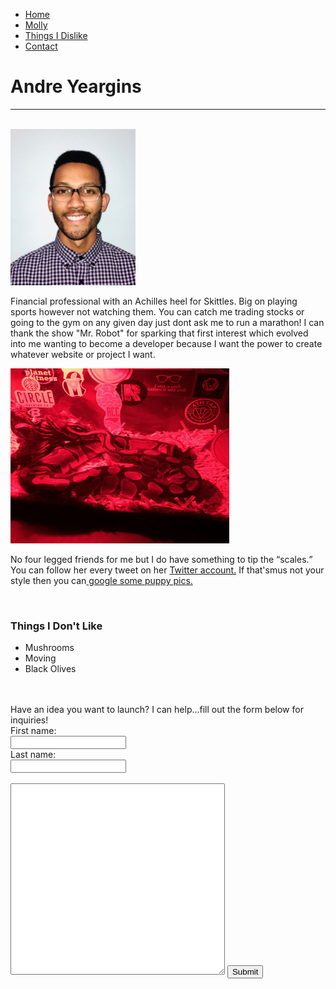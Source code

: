 <!DOCTYPE html>
<html lang="en">
    <head>
        <meta charset="utf-8">
        <link rel="stylesheet" href="css/main.css">
        <link rel="preconnect" href="https://fonts.googleapis.com">
<link rel="preconnect" href="https://fonts.gstatic.com" crossorigin>
<link href="https://fonts.googleapis.com/css2?family=Hind+Vadodara&display=swap" rel="stylesheet">
    </head>
    <body>
        <div>
            <ul class="navbar">
                <li><a href="default.asp">Home</a></li>
                <li><a href="news.asp">Molly</a></li> 
                <li><a href="about.asp">Things I Dislike</a></li>
                <li><a href="contact.asp">Contact</a></li>
              </ul>
            <h1>Andre Yeargins</h1>
        </div>
        <hr>
        <br>
        <div>
            <img alt="Pic of me" src="images/me.jpeg" style="width:200px; height:250px;">
            <p>Financial professional with an Achilles heel for Skittles. Big on playing sports however not watching them.
                You can catch me trading stocks or going to the gym on any given day just dont ask me to run a marathon! 
                I can thank the show "Mr. Robot" for sparking that first interest which evolved into me wanting to become 
                a developer because I want the power to create whatever website or project I want.
            </p>
        </div>
        <div class="molly">
            <img alt="My snake Molly" src="images/molly.jpg" style="width:350px; height:280px;">
            <p>No four legged friends for me but I do have something to tip the <q>scales.</q>
                You can follow her every tweet on her <a href="https://twitter.com/CantaloupesD" target="_blank">
                Twitter account.</a> If that'smus not your style then you can<a href="https://google.com" target="_blank"> google some puppy pics.</a></p>
        </div>
        <br>
        <div>
            <h3>Things I Don't Like</h5>
            <ul>
                <li>Mushrooms</li>
                <li>Moving</li>
                <li>Black Olives</li>
            </ul>
            <br>
        </div>
        <br>
        Have an idea you want to launch? 
        I can help...fill out the form below for inquiries!
        <form>
            <label for="fname">First name:</label><br>
            <input type="text" id="fname" name="fname"><br>
            <label for="lname">Last name:</label><br>
            <input type="text" id="lname" name="lname"><br><br>
            <textarea name="message" rows="20" cols="40"></textarea>
            <input type="submit" value="Submit">
        </form>
    </body>
</html>
